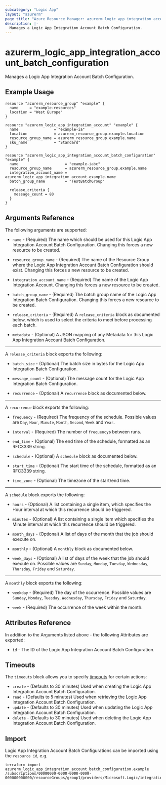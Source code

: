 ```yaml
---
subcategory: "Logic App"
layout: "azurerm"
page_title: "Azure Resource Manager: azurerm_logic_app_integration_account_batch_configuration"
description: |-
  Manages a Logic App Integration Account Batch Configuration.
---
```


# azurerm_logic_app_integration_account_batch_configuration

Manages a Logic App Integration Account Batch Configuration.

## Example Usage

```hcl
resource "azurerm_resource_group" "example" {
  name     = "example-resources"
  location = "West Europe"
}

resource "azurerm_logic_app_integration_account" "example" {
  name                = "example-ia"
  location            = azurerm_resource_group.example.location
  resource_group_name = azurerm_resource_group.example.name
  sku_name            = "Standard"
}

resource "azurerm_logic_app_integration_account_batch_configuration" "example" {
  name                     = "example-iabc"
  resource_group_name      = azurerm_resource_group.example.name
  integration_account_name = azurerm_logic_app_integration_account.example.name
  batch_group_name         = "TestBatchGroup"

  release_criteria {
    message_count = 80
  }
}
```

## Arguments Reference

The following arguments are supported:

* `name` - (Required) The name which should be used for this Logic App Integration Account Batch Configuration. Changing this forces a new resource to be created.

* `resource_group_name` - (Required) The name of the Resource Group where the Logic App Integration Account Batch Configuration should exist. Changing this forces a new resource to be created.

* `integration_account_name` - (Required) The name of the Logic App Integration Account. Changing this forces a new resource to be created.

* `batch_group_name` - (Required) The batch group name of the Logic App Integration Batch Configuration. Changing this forces a new resource to be created.

* `release_criteria` - (Required) A `release_criteria` block as documented below, which is used to select the criteria to meet before processing each batch.

* `metadata` - (Optional) A JSON mapping of any Metadata for this Logic App Integration Account Batch Configuration.

---

A `release_criteria` block exports the following:

* `batch_size` - (Optional) The batch size in bytes for the Logic App Integration Batch Configuration.

* `message_count` - (Optional) The message count for the Logic App Integration Batch Configuration.

* `recurrence` - (Optional) A `recurrence` block as documented below.

---

A `recurrence` block exports the following:

* `frequency` - (Required) The frequency of the schedule. Possible values are `Day`, `Hour`, `Minute`, `Month`, `Second`, `Week` and `Year`.

* `interval` - (Required) The number of `frequency`s between runs.

* `end_time` - (Optional) The end time of the schedule, formatted as an RFC3339 string.

* `schedule` - (Optional) A `schedule` block as documented below.

* `start_time` - (Optional) The start time of the schedule, formatted as an RFC3339 string.

* `time_zone` - (Optional) The timezone of the start/end time.

---

A `schedule` block exports the following:

* `hours` - (Optional) A list containing a single item, which specifies the Hour interval at which this recurrence should be triggered.

* `minutes` - (Optional) A list containing a single item which specifies the Minute interval at which this recurrence should be triggered.

* `month_days` - (Optional) A list of days of the month that the job should execute on.

* `monthly` - (Optional) A `monthly` block as documented below.

* `week_days` - (Optional) A list of days of the week that the job should execute on. Possible values are `Sunday`, `Monday`, `Tuesday`, `Wednesday`, `Thursday`, `Friday` and `Saturday`.

---

A `monthly` block exports the following:

* `weekday` - (Required) The day of the occurrence. Possible values are `Sunday`, `Monday`, `Tuesday`, `Wednesday`, `Thursday`, `Friday` and `Saturday`.

* `week` - (Required) The occurrence of the week within the month.

## Attributes Reference

In addition to the Arguments listed above - the following Attributes are exported:

* `id` - The ID of the Logic App Integration Account Batch Configuration.

## Timeouts

The `timeouts` block allows you to specify [timeouts](https://www.terraform.io/docs/configuration/resources.html#timeouts) for certain actions:

* `create` - (Defaults to 30 minutes) Used when creating the Logic App Integration Account Batch Configuration.
* `read` - (Defaults to 5 minutes) Used when retrieving the Logic App Integration Account Batch Configuration.
* `update` - (Defaults to 30 minutes) Used when updating the Logic App Integration Account Batch Configuration.
* `delete` - (Defaults to 30 minutes) Used when deleting the Logic App Integration Account Batch Configuration.

## Import

Logic App Integration Account Batch Configurations can be imported using the `resource id`, e.g.

```shell
terraform import azurerm_logic_app_integration_account_batch_configuration.example /subscriptions/00000000-0000-0000-0000-000000000000/resourceGroups/group1/providers/Microsoft.Logic/integrationAccounts/account1/batchConfigurations/batchConfiguration1
```

